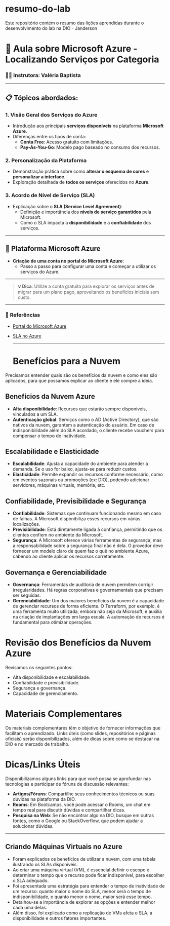 # resumo-do-lab
Este repositório contém o resumo das lições aprendidas durante o desenvolvimento do lab na DIO - Janderson

# 🚀 Aula sobre **Microsoft Azure - Localizando Serviços por Categoria**

### 👩‍🏫 **Instrutora**: Valéria Baptista

---

## 📋 **Tópicos abordados**:

### 1. **Visão Geral dos Serviços do Azure**
- Introdução aos principais **serviços disponíveis** na plataforma **Microsoft Azure**.
- Diferenças entre os tipos de conta:
  - **Conta Free**: Acesso gratuito com limitações.
  - **Pay-As-You-Go**: Modelo pago baseado no consumo dos recursos.

### 2. **Personalização da Plataforma**
- Demonstração prática sobre como **alterar o esquema de cores** e **personalizar a interface**.
- Exploração detalhada de **todos os serviços** oferecidos no **Azure**.

### 3. **Acordo de Nível de Serviço (SLA)**
- Explicação sobre o **SLA (Service Level Agreement)**:
  - Definição e importância dos **níveis de serviço garantidos** pela Microsoft.
  - Como o SLA impacta a **disponibilidade** e a **confiabilidade** dos serviços.

---

## 📝 **Plataforma Microsoft Azure**
- **Criação de uma conta no portal do Microsoft Azure**:
  - Passo a passo para configurar uma conta e começar a utilizar os serviços do Azure.
  
---

> **💡 Dica**: Utilize a conta gratuita para explorar os serviços antes de migrar para um plano pago, aproveitando os benefícios iniciais sem custo.

---

### 🔗 **Referências**
- [Portal do Microsoft Azure](https://portal.azure.com)
- [SLA no Azure](https://azure.microsoft.com/en-us/support/legal/sla/)

  -----------------------------------------------------------------------------------------------------------------------------------------------------

  # Benefícios para a Nuvem

Precisamos entender quais são os benefícios da nuvem e como eles são aplicados, para que possamos explicar ao cliente e ele compre a ideia.

## Benefícios da Nuvem Azure

- **Alta disponibilidade**: Recursos que estarão sempre disponíveis, vinculados a um SLA.
- **Autenticação global**: Serviços como o AD (Active Directory), que são nativos da nuvem, garantem a autenticação do usuário. Em caso de indisponibilidade além do SLA acordado, o cliente recebe vouchers para compensar o tempo de inatividade.

## Escalabilidade e Elasticidade

- **Escalabilidade**: Ajusta a capacidade do ambiente para atender a demanda. Se o uso for baixo, ajusta-se para reduzir custos.
- **Elasticidade**: Permite expandir os recursos conforme necessário, como em eventos sazonais ou promoções (ex: DIO), podendo adicionar servidores, máquinas virtuais, memória, etc.

## Confiabilidade, Previsibilidade e Segurança

- **Confiabilidade**: Sistemas que continuam funcionando mesmo em caso de falhas. A Microsoft disponibiliza esses recursos em várias localizações.
- **Previsibilidade**: Está diretamente ligada à confiança, permitindo que os clientes confiem no ambiente da Microsoft.
- **Segurança**: A Microsoft oferece várias ferramentas de segurança, mas a responsabilidade sobre a segurança final não é dela. O provedor deve fornecer um modelo claro de quem faz o quê no ambiente Azure, cabendo ao cliente aplicar os recursos corretamente.

## Governança e Gerenciabilidade

- **Governança**: Ferramentas de auditoria de nuvem permitem corrigir irregularidades. Há regras corporativas e governamentais que precisam ser seguidas.
- **Gerenciabilidade**: Um dos maiores benefícios da nuvem é a capacidade de gerenciar recursos de forma eficiente. O Terraform, por exemplo, é uma ferramenta muito utilizada, embora não seja da Microsoft, e auxilia na criação de implantações em larga escala. A automação de recursos é fundamental para otimizar operações.

# Revisão dos Benefícios da Nuvem Azure

Revisamos os seguintes pontos:

- Alta disponibilidade e escalabilidade.
- Confiabilidade e previsibilidade.
- Segurança e governança.
- Capacidade de gerenciamento.

# Materiais Complementares

Os materiais complementares têm o objetivo de fornecer informações que facilitam o aprendizado. Links úteis (como slides, repositórios e páginas oficiais) serão disponibilizados, além de dicas sobre como se destacar na DIO e no mercado de trabalho.

# Dicas/Links Úteis

Disponibilizamos alguns links para que você possa se aprofundar nas tecnologias e participar de fóruns de discussão relevantes:

- **Artigos/Fóruns**: Compartilhe seus conhecimentos técnicos ou suas dúvidas na plataforma da DIO.
- **Rooms**: Em Bootcamps, você pode acessar o Rooms, um chat em tempo real para discutir dúvidas e compartilhar dicas.
- **Pesquisa na Web**: Se não encontrar algo na DIO, busque em outras fontes, como o Google ou StackOverflow, que podem ajudar a solucionar dúvidas.

-------------------------------------------------------------------------------

## Criando Máquinas Virtuais no Azure

- Foram explicados os benefícios de utilizar a nuvem, com uma tabela ilustrando os SLAs disponíveis.
- Ao criar uma máquina virtual (VM), é essencial definir o escopo e determinar o tempo que o recurso pode ficar indisponível, para escolher o SLA adequado.
- Foi apresentada uma estratégia para entender o tempo de inatividade de um recurso: quanto maior o nome do SLA, menor será o tempo de indisponibilidade, e quanto menor o nome, maior será esse tempo.
- Detalhou-se a importância de explorar as opções e entender melhor cada uma delas.
- Além disso, foi explicado como a replicação de VMs afeta o SLA, a disponibilidade e outros fatores importantes.

